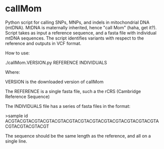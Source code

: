 # callMom
Python script for calling SNPs, MNPs, and indels in mitochondrial DNA (mtDNA). MtDNA is maternally inherited, hence "call Mom" (haha, get it?). Script takes as input a reference sequence, and a fasta file with individual mtDNA sequences. The script identifies variants with respect to the reference and outputs in VCF format.

How to use:

./callMom.VERSION.py REFERENCE INDIVIDUALS

Where:

VERSION is the downloaded version of callMom

The REFERENCE is a single fasta file, such a the rCRS (Cambridge Reference Sequence)

The INDIVIDUALS file has a series of fasta files in the format:

\>sample id
ACGTACGTACGTACGTACGTACGTACGTACGTACGTACGTACGTACGTACGTACGTACGTACGTACGT

The sequence should be the same length as the reference, and all on a single line.

